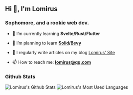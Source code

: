 ## Hi 👋, I'm Lomirus
### Sophomore, and a rookie web dev.

- 🌱 I’m currently learning **Svelte/Rust/Flutter**

- 🌴 I’m planning to learn **[Solid](https://solidproject.org/)/[Bevy](https://bevyengine.org/)**

- 📝 I regularly write articles on my blog [Lomirus' Site](https://lomirus.github.io/)

- 📫 How to reach me: **lomirus@qq.com**

### Github Stats

![Lomirus's Github Stats](https://github-readme-stats.vercel.app/api?username=lomirus&show_icons=true&theme=radical&count_private=true&include_all_commits=true)
![Lomirus's Most Used Languages](https://github-readme-stats.vercel.app/api/top-langs/?username=lomirus&hide=html,css&langs_count=8&layout=compact&card_width=445&theme=radical)

